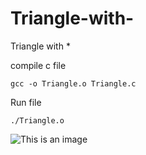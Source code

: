 # Triangle-with-
Triangle with * 




compile  c file

```
gcc -o Triangle.o Triangle.c
```

Run file
```
./Triangle.o 
```
![This is an image](./sum+avg.png)


